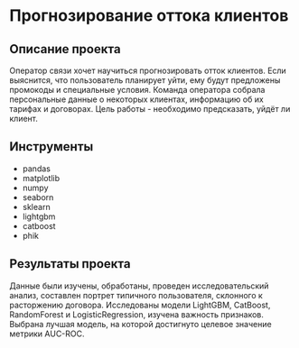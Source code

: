 # Прогнозирование оттока клиентов

## Описание проекта
Оператор связи хочет научиться прогнозировать отток клиентов. Если выяснится, что пользователь планирует уйти, ему будут предложены промокоды и специальные условия. Команда оператора собрала персональные данные о некоторых клиентах, информацию об их тарифах и договорах. Цель работы - необходимо предсказать, уйдёт ли клиент.

## Инструменты
* pandas
* matplotlib
* numpy
* seaborn
* sklearn
* lightgbm 
* catboost 
* phik

## Результаты проекта
Данные были изучены, обработаны, проведен исследовательский анализ, составлен портрет типичного пользователя, склонного к расторжению договора.
Исследованы модели LightGBM, CatBoost, RandomForest и LogisticRegression, изучена важность признаков. Выбрана лучшая модель, на которой достигнуто целевое значение метрики AUC-ROC.
